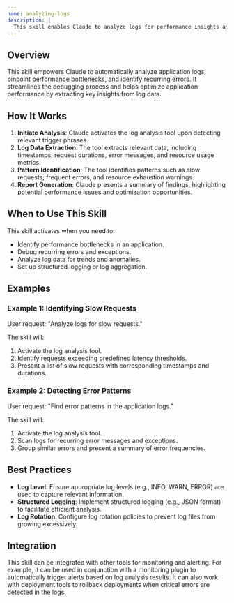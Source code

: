 ```yaml
---
name: analyzing-logs
description: |
  This skill enables Claude to analyze logs for performance insights and issue detection. It is triggered when the user requests log analysis, performance troubleshooting, or debugging assistance. The skill identifies slow requests, error patterns, resource warnings, and other key performance indicators within log files. Use this skill when the user mentions "analyze logs", "performance issues", "error patterns in logs", "slow requests", or requests help with "log aggregation". It helps identify performance bottlenecks and improve application stability by analyzing log data.
---
```


## Overview

This skill empowers Claude to automatically analyze application logs, pinpoint performance bottlenecks, and identify recurring errors. It streamlines the debugging process and helps optimize application performance by extracting key insights from log data.

## How It Works

1. **Initiate Analysis**: Claude activates the log analysis tool upon detecting relevant trigger phrases.
2. **Log Data Extraction**: The tool extracts relevant data, including timestamps, request durations, error messages, and resource usage metrics.
3. **Pattern Identification**: The tool identifies patterns such as slow requests, frequent errors, and resource exhaustion warnings.
4. **Report Generation**: Claude presents a summary of findings, highlighting potential performance issues and optimization opportunities.

## When to Use This Skill

This skill activates when you need to:
- Identify performance bottlenecks in an application.
- Debug recurring errors and exceptions.
- Analyze log data for trends and anomalies.
- Set up structured logging or log aggregation.

## Examples

### Example 1: Identifying Slow Requests

User request: "Analyze logs for slow requests."

The skill will:
1. Activate the log analysis tool.
2. Identify requests exceeding predefined latency thresholds.
3. Present a list of slow requests with corresponding timestamps and durations.

### Example 2: Detecting Error Patterns

User request: "Find error patterns in the application logs."

The skill will:
1. Activate the log analysis tool.
2. Scan logs for recurring error messages and exceptions.
3. Group similar errors and present a summary of error frequencies.

## Best Practices

- **Log Level**: Ensure appropriate log levels (e.g., INFO, WARN, ERROR) are used to capture relevant information.
- **Structured Logging**: Implement structured logging (e.g., JSON format) to facilitate efficient analysis.
- **Log Rotation**: Configure log rotation policies to prevent log files from growing excessively.

## Integration

This skill can be integrated with other tools for monitoring and alerting. For example, it can be used in conjunction with a monitoring plugin to automatically trigger alerts based on log analysis results. It can also work with deployment tools to rollback deployments when critical errors are detected in the logs.